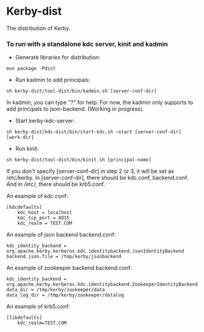 Kerby-dist
============

The distribution of Kerby.

### To run with a standalone kdc server, kinit and kadmin

* Generate libraries for distribution:
```
mvn package -Pdist
```

* Run kadmin to add principals:
```
sh kerby-dist/tool-dist/bin/kadmin.sh [server-conf-dir]
```

  In kadmin, you can type "?" for help. For now, the kadmin only supports to add principals to json-backend. (Working in progress).

* Start kerby-kdc-server:
```
sh kerby-dist/kdc-dist/bin/start-kdc.sh –start [server-conf-dir] [work-dir]
```

* Run kinit:
```
sh kerby-dist/tool-dist/bin/kinit.sh [principal-name]
```

  If you don't specify [server-conf-dir] in step 2 or 3, it will be set as /etc/kerby. In [server-conf-dir], there should be kdc.conf, backend.conf. And in /etc/, there should be krb5.conf.

An example of kdc.conf:
```
[kdcdefaults]
    kdc_host = localhost
    kdc_tcp_port = 8015
    kdc_realm = TEST.COM
```
An example of json backend backend.conf:
```
kdc_identity_backend = org.apache.kerby.kerberos.kdc.identitybackend.JsonIdentityBackend
backend.json.file = /tmp/kerby/jsonbackend
```
An example of zookeeper backend backend.conf:
```
kdc_identity_backend = org.apache.kerby.kerberos.kdc.identitybackend.ZookeeperIdentityBackend
data_dir = /tmp/kerby/zookeeper/data
data_log_dir = /tmp/kerby/zookeeper/datalog
```
An example of krb5.conf:
```
[libdefaults]
    kdc_realm=TEST.COM
```

